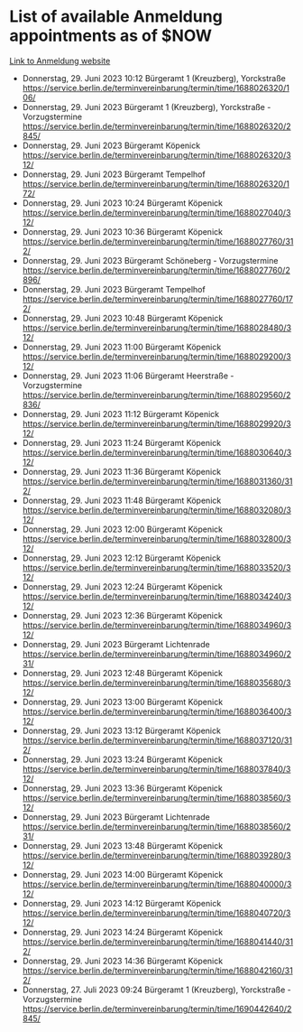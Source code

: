 # List of available Anmeldung appointments as of $NOW
[Link to Anmeldung website](https://service.berlin.de/terminvereinbarung/termin/tag.php?termin=1&anliegen[]=120686&dienstleisterlist=122210,122217,327316,122219,327312,122227,327314,122231,327346,122243,327348,122254,122252,329742,122260,329745,122262,329748,122271,327278,122273,327274,122277,327276,330436,122280,327294,122282,327290,122284,327292,122291,327270,122285,327266,122286,327264,122296,327268,150230,329760,122297,327286,122294,327284,122312,329763,122314,329775,122304,327330,122311,327334,122309,327332,317869,122281,327352,122279,329772,122283,122276,327324,122274,327326,122267,329766,122246,327318,122251,327320,122257,327322,122208,327298,122226,327300&herkunft=http%3A%2F%2Fservice.berlin.de%2Fdienstleistung%2F120686%2F)
- Donnerstag, 29. Juni 2023 10:12 Bürgeramt 1 (Kreuzberg), Yorckstraße https://service.berlin.de/terminvereinbarung/termin/time/1688026320/106/
- Donnerstag, 29. Juni 2023  Bürgeramt 1 (Kreuzberg), Yorckstraße - Vorzugstermine https://service.berlin.de/terminvereinbarung/termin/time/1688026320/2845/
- Donnerstag, 29. Juni 2023  Bürgeramt Köpenick https://service.berlin.de/terminvereinbarung/termin/time/1688026320/312/
- Donnerstag, 29. Juni 2023  Bürgeramt Tempelhof https://service.berlin.de/terminvereinbarung/termin/time/1688026320/172/
- Donnerstag, 29. Juni 2023 10:24 Bürgeramt Köpenick https://service.berlin.de/terminvereinbarung/termin/time/1688027040/312/
- Donnerstag, 29. Juni 2023 10:36 Bürgeramt Köpenick https://service.berlin.de/terminvereinbarung/termin/time/1688027760/312/
- Donnerstag, 29. Juni 2023  Bürgeramt Schöneberg - Vorzugstermine https://service.berlin.de/terminvereinbarung/termin/time/1688027760/2896/
- Donnerstag, 29. Juni 2023  Bürgeramt Tempelhof https://service.berlin.de/terminvereinbarung/termin/time/1688027760/172/
- Donnerstag, 29. Juni 2023 10:48 Bürgeramt Köpenick https://service.berlin.de/terminvereinbarung/termin/time/1688028480/312/
- Donnerstag, 29. Juni 2023 11:00 Bürgeramt Köpenick https://service.berlin.de/terminvereinbarung/termin/time/1688029200/312/
- Donnerstag, 29. Juni 2023 11:06 Bürgeramt Heerstraße - Vorzugstermine https://service.berlin.de/terminvereinbarung/termin/time/1688029560/2836/
- Donnerstag, 29. Juni 2023 11:12 Bürgeramt Köpenick https://service.berlin.de/terminvereinbarung/termin/time/1688029920/312/
- Donnerstag, 29. Juni 2023 11:24 Bürgeramt Köpenick https://service.berlin.de/terminvereinbarung/termin/time/1688030640/312/
- Donnerstag, 29. Juni 2023 11:36 Bürgeramt Köpenick https://service.berlin.de/terminvereinbarung/termin/time/1688031360/312/
- Donnerstag, 29. Juni 2023 11:48 Bürgeramt Köpenick https://service.berlin.de/terminvereinbarung/termin/time/1688032080/312/
- Donnerstag, 29. Juni 2023 12:00 Bürgeramt Köpenick https://service.berlin.de/terminvereinbarung/termin/time/1688032800/312/
- Donnerstag, 29. Juni 2023 12:12 Bürgeramt Köpenick https://service.berlin.de/terminvereinbarung/termin/time/1688033520/312/
- Donnerstag, 29. Juni 2023 12:24 Bürgeramt Köpenick https://service.berlin.de/terminvereinbarung/termin/time/1688034240/312/
- Donnerstag, 29. Juni 2023 12:36 Bürgeramt Köpenick https://service.berlin.de/terminvereinbarung/termin/time/1688034960/312/
- Donnerstag, 29. Juni 2023  Bürgeramt Lichtenrade https://service.berlin.de/terminvereinbarung/termin/time/1688034960/231/
- Donnerstag, 29. Juni 2023 12:48 Bürgeramt Köpenick https://service.berlin.de/terminvereinbarung/termin/time/1688035680/312/
- Donnerstag, 29. Juni 2023 13:00 Bürgeramt Köpenick https://service.berlin.de/terminvereinbarung/termin/time/1688036400/312/
- Donnerstag, 29. Juni 2023 13:12 Bürgeramt Köpenick https://service.berlin.de/terminvereinbarung/termin/time/1688037120/312/
- Donnerstag, 29. Juni 2023 13:24 Bürgeramt Köpenick https://service.berlin.de/terminvereinbarung/termin/time/1688037840/312/
- Donnerstag, 29. Juni 2023 13:36 Bürgeramt Köpenick https://service.berlin.de/terminvereinbarung/termin/time/1688038560/312/
- Donnerstag, 29. Juni 2023  Bürgeramt Lichtenrade https://service.berlin.de/terminvereinbarung/termin/time/1688038560/231/
- Donnerstag, 29. Juni 2023 13:48 Bürgeramt Köpenick https://service.berlin.de/terminvereinbarung/termin/time/1688039280/312/
- Donnerstag, 29. Juni 2023 14:00 Bürgeramt Köpenick https://service.berlin.de/terminvereinbarung/termin/time/1688040000/312/
- Donnerstag, 29. Juni 2023 14:12 Bürgeramt Köpenick https://service.berlin.de/terminvereinbarung/termin/time/1688040720/312/
- Donnerstag, 29. Juni 2023 14:24 Bürgeramt Köpenick https://service.berlin.de/terminvereinbarung/termin/time/1688041440/312/
- Donnerstag, 29. Juni 2023 14:36 Bürgeramt Köpenick https://service.berlin.de/terminvereinbarung/termin/time/1688042160/312/
- Donnerstag, 27. Juli 2023 09:24 Bürgeramt 1 (Kreuzberg), Yorckstraße - Vorzugstermine https://service.berlin.de/terminvereinbarung/termin/time/1690442640/2845/
